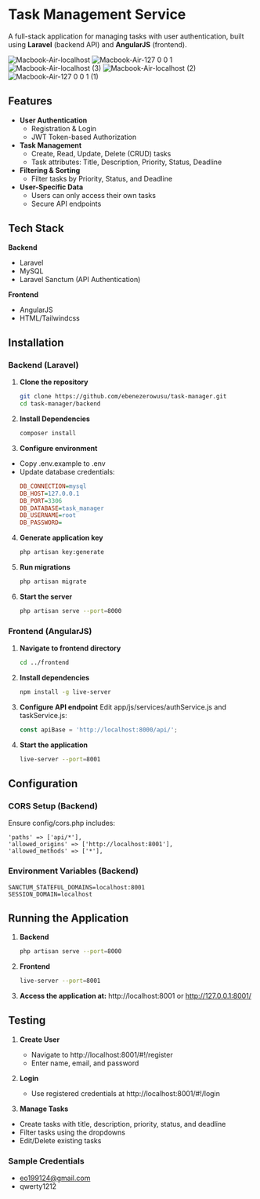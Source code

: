 # Task Management Service

A full-stack application for managing tasks with user authentication, built using **Laravel** (backend API) and **AngularJS** (frontend).

![Macbook-Air-localhost](https://github.com/user-attachments/assets/526e9af2-07cf-4e95-a4fe-2b6483eeb7ef)
![Macbook-Air-127 0 0 1](https://github.com/user-attachments/assets/35eab68d-6da0-4225-a74d-5b1127d9783d)
![Macbook-Air-localhost (3)](https://github.com/user-attachments/assets/c0c02692-1e99-471b-aab5-38617b13cd0b)
![Macbook-Air-localhost (2)](https://github.com/user-attachments/assets/6173b28d-8140-4e75-80be-3ef906b82d6e)
![Macbook-Air-127 0 0 1 (1)](https://github.com/user-attachments/assets/6fa786fc-f124-4eae-bf72-ef01d307165f)



## Features

- **User Authentication**
  - Registration & Login
  - JWT Token-based Authorization
- **Task Management**
  - Create, Read, Update, Delete (CRUD) tasks
  - Task attributes: Title, Description, Priority, Status, Deadline
- **Filtering & Sorting**
  - Filter tasks by Priority, Status, and Deadline
- **User-Specific Data**
  - Users can only access their own tasks
  - Secure API endpoints

## Tech Stack

**Backend**  
- Laravel
- MySQL
- Laravel Sanctum (API Authentication)

**Frontend**  
- AngularJS
- HTML/Tailwindcss

## Installation

### Backend (Laravel)

1. **Clone the repository**
   ```bash
   git clone https://github.com/ebenezerowusu/task-manager.git
   cd task-manager/backend

2. **Install Dependencies**
    ```bash
    composer install

3. **Configure environment**
- Copy .env.example to .env
- Update database credentials:
    ```ini
    DB_CONNECTION=mysql
    DB_HOST=127.0.0.1
    DB_PORT=3306
    DB_DATABASE=task_manager
    DB_USERNAME=root
    DB_PASSWORD=

4. **Generate application key**
    ```bash
    php artisan key:generate

5. **Run migrations**
    ```bash
    php artisan migrate

6. **Start the server**
    ```bash
    php artisan serve --port=8000

### Frontend (AngularJS)
1. **Navigate to frontend directory**
    ```bash
    cd ../frontend

2. **Install dependencies**
    ```bash
    npm install -g live-server

3. **Configure API endpoint**
    Edit app/js/services/authService.js and taskService.js:
    ```javascript
    const apiBase = 'http://localhost:8000/api/';

4. **Start the application**
    ```bash
    live-server --port=8001


## Configuration
### CORS Setup (Backend)
  Ensure config/cors.php includes:

    'paths' => ['api/*'],
    'allowed_origins' => ['http://localhost:8001'],
    'allowed_methods' => ['*'],

### Environment Variables (Backend)

    SANCTUM_STATEFUL_DOMAINS=localhost:8001
    SESSION_DOMAIN=localhost

## Running the Application

1. **Backend**
    ```bash
    php artisan serve --port=8000

2. **Frontend**
    ```bash
    live-server --port=8001

3. **Access the application at:**
http://localhost:8001 or http://127.0.0.1:8001/


## Testing
1. **Create User**
    - Navigate to http://localhost:8001/#!/register
    - Enter name, email, and password

2. **Login**
    - Use registered credentials at http://localhost:8001/#!/login

3. **Manage Tasks**
 - Create tasks with title, description, priority, status, and deadline
 - Filter tasks using the dropdowns
 - Edit/Delete existing tasks

 ### Sample Credentials
  - eo199124@gmail.com
  - qwerty1212
